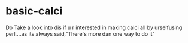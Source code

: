 # basic-calci
Do Take a look into dis if u r interested in making calci all by urselfusing perl....as its always said,"There's more dan one way to do it"
